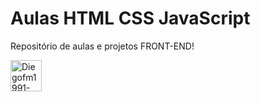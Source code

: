 # Aulas HTML CSS JavaScript
Repositório de aulas e projetos FRONT-END!
<p>
<img align="center" alt="Diegofm1991-Java" height="50" width="50" src="https://cdn.jsdelivr.net/gh/devicons/devicon/icons/java/java-original.svg">
</p>
